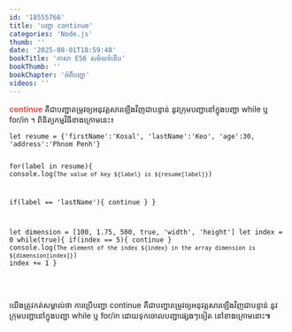 ```yaml
---
id: '18555766'
title: 'បញ្ជា continue'
categories: 'Node.js'
thumb: ''
date: '2025-08-01T18:59:48'
bookTitle: 'ភាសា​ ES6 សម័យ​ទំនើប'
bookThumb: ''
bookChapter: 'អំពី​បញ្ជា'
videos: ''
---
```

<p><span style="color:hsl(0,75%,60%);"><strong>continue</strong></span> គឺ​ជា​បញ្ជា​តម្រូវ​ឲ្យ​អនុវត្ត​សារឡើងវិញ​ជា​បន្ទាន់ នូវ​ក្រុម​បញ្ជា​នៅ​ក្នុង​បញ្ជា while ឬ for/in ។ ពិនិត្យ​កម្មវិធីខាង​ក្រោម​នេះ​៖</p><pre><code class="language-javascript">let resume = {'firstName':'Kosal', 'lastName':'Keo', 'age':30, 'address':'Phnom Penh'}
 
for(label in resume){
  console.log(`The value of key ${label} is ${resume[label]}`)
 
   if(label == 'lastName'){
     continue
   }
}
 
let dimension = [100, 1.75, 500, true, 'width', 'height']
let index = 0
while(true){
  if(index == 5){
    continue
  }
  console.log(`The element of the index ${index} in the array dimension is ${dimension[index]}`)
  index += 1
}</code></pre><p>&nbsp;</p><p>យើង​ត្រូវ​កត់សម្គាល់​ថា​ ការប្រើ​បញ្ជា​ continue គឺ​ជា​បញ្ជា​តម្រូវ​ឲ្យ​អនុវត្ត​សារឡើងវិញ​ជា​បន្ទាន់ ​នូវ​ក្រុម​បញ្ជា​នៅ​ក្នុង​បញ្ជា while ឬ for/in ដោយ​ទុកចោល​បញ្ជា​ផ្សេង​ៗ​ទៀត​ នៅ​ខាង​ក្រោម​នោះ​៕</p>